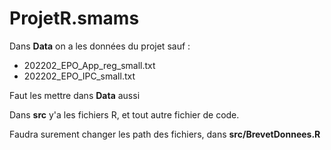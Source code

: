 # ProjetR.smams

Dans **Data** on a les données du projet sauf :
- 202202_EPO_App_reg_small.txt
- 202202_EPO_IPC_small.txt

Faut les mettre dans **Data** aussi

Dans **src** y'a les fichiers R, et tout autre fichier de code.


Faudra surement changer les path des fichiers, dans **src/BrevetDonnees.R**
